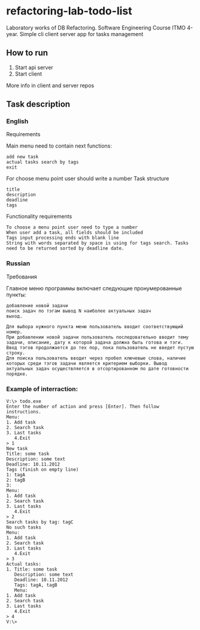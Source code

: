 # refactoring-lab-todo-list
Laboratory works of DB Refactoring. Software Engineering Course ITMO 4-year. Simple cli client server app for tasks management 

## How to run
1. Start api server
2. Start client

More info in client and server repos

## Task description
### English
Requirements

Main menu need to contain next functions:

    add new task
    actual tasks search by tags
    exit

For choose menu point user should write a number
Task structure

    title
    description
    deadline
    tags

Functionality requirements

    To choose a menu point user need to type a number
    When user add a task, all fields should be included
    Tags input processing ends with blank line
    String with words separated by space is using for tags search. Tasks need to be returned sorted by deadline date.

### Russian
Требования

Главное меню программы включает следующие пронумерованные пункты:

    добавление новой задачи
    поиск задач по тэгам вывод N наиболее актуальных задач
    выход.

    Для выбора нужного пункта меню пользователь вводит соответствующий номер.
    При добавлении новой задачи пользователь последовательно вводит тему задачи, описание, дату к которой задача должна быть готова и тэги.
    Ввод тэгов продолжается до тех пор, пока пользователь не введет пустую строку.
    Для поиска пользователь вводит через пробел ключевые слова, наличие которых среди тэгов задачи является критерием выборки. Вывод актуальных задач осуществляется в отсортированном по дате готовности порядке.

### Example of interraction:
```shell
V:\> todo.exe
Enter the number of action and press [Enter]. Then follow instructions.
Menu:
1. Add task
2. Search task
3. Last tasks
   4.Exit
> 1
New task
Title: some task
Description: some text
Deadline: 10.11.2012
Tags (finish on empty line)
1: tagA
2: tagB
3:
Menu:
1. Add task
2. Search task
3. Last tasks
   4.Exit
> 2
Search tasks by tag: tagC
No such tasks
Menu:
1. Add task
2. Search task
3. Last tasks
   4.Exit
> 3
Actual tasks:
1. Title: some task
   Description: some text
   Deadline: 10.11.2012
   Tags: tagA, tagB
   Menu:
1. Add task
2. Search task
3. Last tasks
   4.Exit
> 4
V:\>
```
